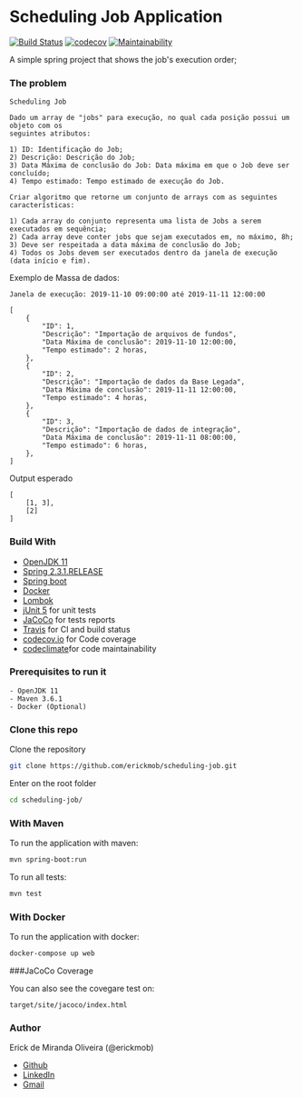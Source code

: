 # Scheduling Job Application

[![Build Status](https://travis-ci.com/erickmob/scheduling-job.svg?token=2zC8isA1MNDV9yuhWGtB&branch=master)](https://travis-ci.org/erickmob/scheduling-job)
[![codecov](https://codecov.io/gh/erickmob/scheduling-job/branch/master/graph/badge.svg?token=LYBQWF2RY9)](https://codecov.io/gh/erickmob/scheduling-job)
[![Maintainability](https://api.codeclimate.com/v1/badges/9365343e9e48d6d3a2f0/maintainability)](https://codeclimate.com/github/erickmob/scheduling-job/maintainability)

A simple spring project that shows the job's execution order; 

### The problem

```
Scheduling Job

Dado um array de "jobs" para execução, no qual cada posição possui um objeto com os
seguintes atributos:

1) ID: Identificação do Job;
2) Descrição: Descrição do Job;
3) Data Máxima de conclusão do Job: Data máxima em que o Job deve ser concluído;
4) Tempo estimado: Tempo estimado de execução do Job.

Criar algoritmo que retorne um conjunto de arrays com as seguintes características:

1) Cada array do conjunto representa uma lista de Jobs a serem executados em sequência;
2) Cada array deve conter jobs que sejam executados em, no máximo, 8h;
3) Deve ser respeitada a data máxima de conclusão do Job;
4) Todos os Jobs devem ser executados dentro da janela de execução (data início e fim).

```


Exemplo de Massa de dados:
```
Janela de execução: 2019-11-10 09:00:00 até 2019-11-11 12:00:00

[
    {
        "ID": 1,
        "Descrição": "Importação de arquivos de fundos",
        "Data Máxima de conclusão": 2019-11-10 12:00:00,
        "Tempo estimado": 2 horas,
    },
    {
        "ID": 2,
        "Descrição": "Importação de dados da Base Legada",
        "Data Máxima de conclusão": 2019-11-11 12:00:00,
        "Tempo estimado": 4 horas,
    },
    {
        "ID": 3,
        "Descrição": "Importação de dados de integração",
        "Data Máxima de conclusão": 2019-11-11 08:00:00,
        "Tempo estimado": 6 horas,
    },
]
```

Output esperado
```
[
    [1, 3],
    [2]
]
```

### Build With

- [OpenJDK 11](https://www.oracle.com/java/technologies/javase-jdk11-downloads.html)
- [Spring 2.3.1.RELEASE](https://spring.io) 
- [Spring boot](https://spring.io/projects/spring-boot)
- [Docker](https://www.docker.com)
- [Lombok](https://projectlombok.org)
- [jUnit 5](https://junit.org/junit5/) for unit tests
- [JaCoCo](https://www.eclemma.org/jacoco/) for tests reports
- [Travis](http://travis-ci.com) for CI and build status
- [codecov.io](https://codecov.io) for Code coverage
- [codeclimate](https://codeclimate.com)for code maintainability
    
### Prerequisites to run it

    - OpenJDK 11
    - Maven 3.6.1
    - Docker (Optional)

### Clone this repo
Clone the repository
```zsh
git clone https://github.com/erickmob/scheduling-job.git
```

Enter on the root folder
```zsh
cd scheduling-job/
```

### With Maven
To run the application with maven:
```zsh
mvn spring-boot:run
```

To run all tests:
```zsh
mvn test
```

### With Docker
To run the application with docker:
```zsh
docker-compose up web
```

###JaCoCo Coverage

You can also see the covegare test on:
```
target/site/jacoco/index.html
```

### Author
Erick de Miranda Oliveira (@erickmob)

- [Github](https://github.com/erickmob/) 
- [LinkedIn](https://www.linkedin.com/in/erickmob/) 
- [Gmail](mailto:erickmob@gmail.com)
